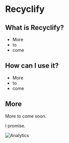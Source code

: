 Recyclify
=====================================================

What is Recyclify?
--------------

- More
- to
- come

How can I use it?
---------------

- More
- to
- come

More
-------

More to come soon.

I promise.

![Analytics](https://ga-beacon.appspot.com/UA-12846745-20/android-samples-apidemos/readme?pixel)
